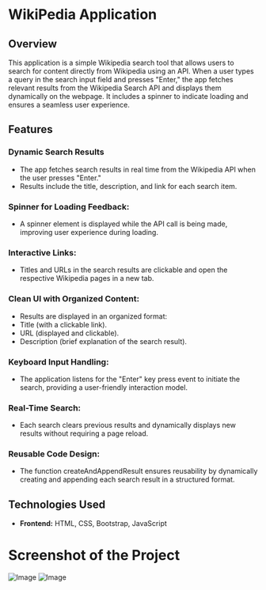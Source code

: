 # WikiPedia Application

## Overview
This application is a simple Wikipedia search tool that allows users to search for content directly from Wikipedia using an API. When a user types a query in the search input field and presses "Enter," the app fetches relevant results from the Wikipedia Search API and displays them dynamically on the webpage. It includes a spinner to indicate loading and ensures a seamless user experience.

## Features
### Dynamic Search Results
- The app fetches search results in real time from the Wikipedia API when the user presses "Enter."
- Results include the title, description, and link for each search item.
### Spinner for Loading Feedback:
- A spinner element is displayed while the API call is being made, improving user experience during loading.
### Interactive Links:

- Titles and URLs in the search results are clickable and open the respective Wikipedia pages in a new tab.
### Clean UI with Organized Content:

- Results are displayed in an organized format:
- Title (with a clickable link).
- URL (displayed and clickable).
- Description (brief explanation of the search result).
### Keyboard Input Handling:

- The application listens for the "Enter" key press event to initiate the search, providing a user-friendly interaction model.
### Real-Time Search:

- Each search clears previous results and dynamically displays new results without requiring a page reload.
### Reusable Code Design:

- The function createAndAppendResult ensures reusability by dynamically creating and appending each search result in a structured format.



## Technologies Used
- **Frontend:** HTML, CSS, Bootstrap, JavaScript

# Screenshot of the Project

![Image](https://github.com/user-attachments/assets/87aecfb0-783b-42cf-bf25-9e62c6560616)
![Image](https://github.com/user-attachments/assets/1871aac6-7ae7-4045-8e49-25b0abca9be0)
